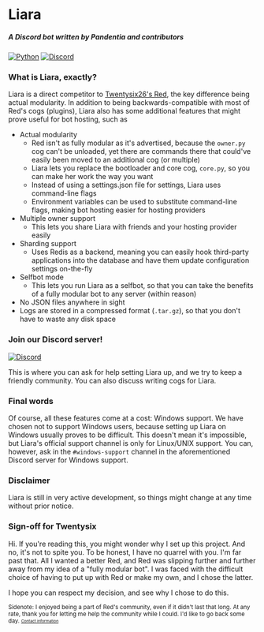 # Liara
##### A Discord bot written by Pandentia and contributors

[![Python](https://img.shields.io/badge/python-3.5-blue.svg)](https://python.org) [![Discord](https://discordapp.com/api/guilds/247754180763189258/widget.png?style=shield)](https://discord.gg/JRJjMTy)

### What is Liara, exactly?
Liara is a direct competitor to [Twentysix26's Red](https://github.com/Twentysix26/Red-DiscordBot), the key difference being actual modularity. In addition to being backwards-compatible with most of Red's cogs (plugins), Liara also has some additional features that might prove useful for bot hosting, such as

 * Actual modularity
   * Red isn't as fully modular as it's advertised, because the `owner.py` cog can't be unloaded, yet there are commands there that could've easily been moved to an additional cog (or multiple)
   * Liara lets you replace the bootloader and core cog, `core.py`, so you can make her work the way you want
   * Instead of using a settings.json file for settings, Liara uses command-line flags
   * Environment variables can be used to substitute command-line flags, making bot hosting easier for hosting providers
 * Multiple owner support
   * This lets you share Liara with friends and your hosting provider easily
 * Sharding support
   * Uses Redis as a backend, meaning you can easily hook third-party applications into the database and have them update configuration settings on-the-fly
 * Selfbot mode
   * This lets you run Liara as a selfbot, so that you can take the benefits of a fully modular bot to any server (within reason)
 * No JSON files anywhere in sight
 * Logs are stored in a compressed format (`.tar.gz`), so that you don't have to waste any disk space

### Join our Discord server!
[![Discord](https://discordapp.com/api/guilds/247754180763189258/widget.png?style=banner3)](https://discord.gg/JRJjMTy)

This is where you can ask for help setting Liara up, and we try to keep a friendly community. You can also discuss writing cogs for Liara.

### Final words
Of course, all these features come at a cost: Windows support.
We have chosen not to support Windows users, because setting up Liara on Windows usually proves to be difficult. This doesn't mean it's impossible, but Liara's official support channel is only for Linux/UNIX support. You can, however, ask in the `#windows-support` channel in the aforementioned Discord server for Windows support.

### Disclaimer
Liara is still in very active development, so things might change at any time without prior notice.

### Sign-off for Twentysix
Hi. If you're reading this, you might wonder why I set up this project. And no, it's not to spite you. To be honest, I have no quarrel with you. I'm far past that. All I wanted a better Red, and Red was slipping further and further away from my idea of a "fully modular bot". I was faced with the difficult choice of having to put up with Red or make my own, and I chose the latter.

I hope you can respect my decision, and see why I chose to do this.

<sub>Sidenote: I enjoyed being a part of Red's community, even if it didn't last that long. At any rate, thank you for letting me help the community while I could. I'd like to go back some day. <sub><sup>[Contact information](https://api.pandentia.cf/discord/user/136900814408122368)</sup></sub></sub>
